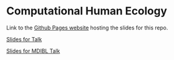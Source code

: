 # Computational Human Ecology

Link to the [Github Pages website](https://laurielbaker.github.io/coa-talk-computational-ecology/) hosting the slides for this repo.

[Slides for Talk](slides/computational_ecology.html)

[Slides for MDIBL Talk](slides/data_science_panel.html)


